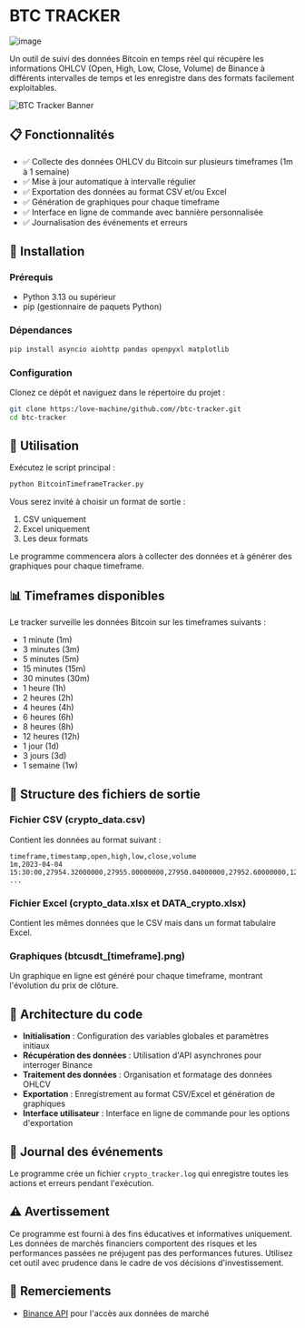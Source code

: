 # BTC TRACKER

![image](https://github.com/user-attachments/assets/64f17efb-809b-4580-b759-ec091606f2df)


Un outil de suivi des données Bitcoin en temps réel qui récupère les informations OHLCV (Open, High, Low, Close, Volume) de Binance à différents intervalles de temps et les enregistre dans des formats facilement exploitables.

![BTC Tracker Banner](https://via.placeholder.com/800x200?text=BTC+TRACKER)

## 📋 Fonctionnalités

- ✅ Collecte des données OHLCV du Bitcoin sur plusieurs timeframes (1m à 1 semaine)
- ✅ Mise à jour automatique à intervalle régulier
- ✅ Exportation des données au format CSV et/ou Excel
- ✅ Génération de graphiques pour chaque timeframe
- ✅ Interface en ligne de commande avec bannière personnalisée
- ✅ Journalisation des événements et erreurs

## 🔧 Installation

### Prérequis

- Python 3.13 ou supérieur
- pip (gestionnaire de paquets Python)

### Dépendances

```bash
pip install asyncio aiohttp pandas openpyxl matplotlib
```

### Configuration

Clonez ce dépôt et naviguez dans le répertoire du projet :

```bash
git clone https:/love-machine/github.com//btc-tracker.git
cd btc-tracker
```

## 🚀 Utilisation

Exécutez le script principal :

```bash
python BitcoinTimeframeTracker.py
```

Vous serez invité à choisir un format de sortie :
1. CSV uniquement
2. Excel uniquement
3. Les deux formats

Le programme commencera alors à collecter des données et à générer des graphiques pour chaque timeframe.

## 📊 Timeframes disponibles

Le tracker surveille les données Bitcoin sur les timeframes suivants :
- 1 minute (1m)
- 3 minutes (3m)
- 5 minutes (5m)
- 15 minutes (15m)
- 30 minutes (30m)
- 1 heure (1h)
- 2 heures (2h)
- 4 heures (4h)
- 6 heures (6h)
- 8 heures (8h)
- 12 heures (12h)
- 1 jour (1d)
- 3 jours (3d)
- 1 semaine (1w)

## 📁 Structure des fichiers de sortie

### Fichier CSV (crypto_data.csv)
Contient les données au format suivant :
```
timeframe,timestamp,open,high,low,close,volume
1m,2023-04-04 15:30:00,27954.32000000,27955.00000000,27950.04000000,27952.60000000,12.55940000
...
```

### Fichier Excel (crypto_data.xlsx et DATA_crypto.xlsx)
Contient les mêmes données que le CSV mais dans un format tabulaire Excel.

### Graphiques (btcusdt_[timeframe].png)
Un graphique en ligne est généré pour chaque timeframe, montrant l'évolution du prix de clôture.

## 🧩 Architecture du code

- **Initialisation** : Configuration des variables globales et paramètres initiaux
- **Récupération des données** : Utilisation d'API asynchrones pour interroger Binance
- **Traitement des données** : Organisation et formatage des données OHLCV
- **Exportation** : Enregistrement au format CSV/Excel et génération de graphiques
- **Interface utilisateur** : Interface en ligne de commande pour les options d'exportation

## 📝 Journal des événements

Le programme crée un fichier `crypto_tracker.log` qui enregistre toutes les actions et erreurs pendant l'exécution.

## ⚠️ Avertissement

Ce programme est fourni à des fins éducatives et informatives uniquement. Les données de marchés financiers comportent des risques et les performances passées ne préjugent pas des performances futures. Utilisez cet outil avec prudence dans le cadre de vos décisions d'investissement.

## 🙏 Remerciements

- [Binance API](https://github.com/binance/binance-spot-api-docs) pour l'accès aux données de marché
